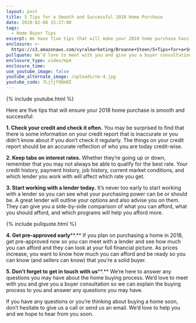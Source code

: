 ```yaml
---
layout: post
title: 5 Tips for a Smooth and Successful 2018 Home Purchase
date: 2018-02-08 15:27:00
tags:
  - Home Buyer Tips
excerpt: We have five tips that will make your 2018 home purchase hassle-free.
enclosure: >-
  https://s3.amazonaws.com/vyralmarketing/Breanne+Steen/5+Tips+for+a+Smooth+and+Successful+2018+Home+Purchase.mp4
pullquote: We’d love to meet with you and give you a buyer consultation
enclosure_type: video/mp4
enclosure_time:
use_youtube_image: false
youtube_alternate_image: /uploads/no-4.jpg
youtube_code: 7Ljtjf9QmEE
---
```


{% include youtube.html %}

Here are five tips that will ensure your 2018 home purchase is smooth and successful:

**1. Check your credit and check it often.** You may be surprised to find that there is some information on your credit report that is inaccurate or you didn’t know about if you don’t check it regularly. The things on your credit report should be an accurate reflection of who you are today credit-wise.

**2. Keep tabs on interest rates.** Whether they’re going up or down, remember that you may not always be able to qualify for the best rate. Your credit history, payment history, job history, current market conditions, and which lender you work with will affect which rate you get.

**3. Start working with a lender today.** It’s never too early to start working with a lender so you can see what your purchasing power can be or should be. A great lender will outline your options and also advise you on them. They can give you a side-by-side comparison of what you can afford, what you should afford, and which programs will help you afford more.

{% include pullquote.html %}

**4. Get pre-approved early****.** If you plan on purchasing a home in 2018, get pre-approved now so you can meet with a lender and see how much you can afford and they can look at your full financial picture. As prices increase, you want to know how much you can afford and be ready so you can know (and sellers can know) that you’re a solid buyer.

**5. Don’t forget to get in touch with us****.** We’re here to answer any questions you may have about the home buying process. We’d love to meet with you and give you a buyer consultation so we can explain the buying process to you and answer any questions you may have.

If you have any questions or you’re thinking about buying a home soon, don’t hesitate to give us a call or send us an email. We’d love to help you and we hope to hear from you soon.